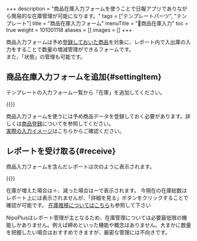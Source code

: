 +++
description = "商品在庫入力フォームを使うことで日報アプリでありながら簡易的な在庫管理が可能になります。"
tags = ["テンプレートパーツ", "テンプレート"]
title = "商品在庫入力フォーム"
menuTitle = "🧩商品在庫入力"
toc = true
weight = 101001118
aliases = []
images = []
+++


商品入力フォームは予め[登録しておいた商品](/docs/manual/initial-setting/advanced-setting/point/#add)を対象に、レポート内で入出庫の入力をすることで数量の増減管理ができるフォームです。  
また、「状態」の管理も可能です。

## 商品在庫入力フォームを追加{#settingItem}

テンプレートの入力フォーム一覧から「在庫」を追加してください。

{{<icatch filename="modFormAdd" msg="テンプレートの編集画面から在庫フォームをクリックして追加します">}}


商品入力フォームを使うには予め商品データを登録しておく必要があります。詳しくは[商品登録](/docs/manual/initial-setting/advanced-setting/point/)についてを参照してください。  
[実際の入力イメージ](/docs/manual/write-report/parts/#item)はこちらからご確認ください。



## レポートを受け取る{#receive}

商品入力フォームを含んだレポートは次のように表示されます。

{{<icatch filename="itemReport" msg="レポートを受け取ったときの画面イメージ">}}

在庫が増えた場合は＋、減った場合はーで表示されます。
今現在の在庫総数はレポート上には表示されませんが、「詳細を見る」ボタンをクリックすることで確認が可能です。
[在庫推移についてはこちら](/docs/manual/initial-setting/advanced-setting/point/#stackLog)も参照して下さい

NipoPlusはレポート管理が主となるため、在庫管理については必要最低限の機能しかありません。例えば締めといった機能や概念はありません。大まかに数量を把握したい場合はおすすめできますが、厳密な管理には不向きです。

